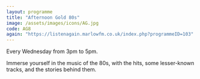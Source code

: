 ```yaml
---
layout: programme
title: "Afternoon Gold 80s"
image: /assets/images/icons/AG.jpg
code: AG8
again: "https://listenagain.marlowfm.co.uk/index.php?programmeID=103"
---
```

Every Wednesday from 3pm to 5pm. 

Immerse yourself in the music of the 80s, with the hits, some lesser-known tracks, and the stories behind them. 